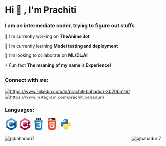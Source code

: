 <h1 align = "left">Hi 👋 <a href = 'https://tenor.com/view/wave-hello-emote-flat-waving-gif-22026836'></a>, I'm Prachiti</h1>
<h3 align = "left">I am an intermediate coder, trying to figure out stuffs</h3>

🔭 I’m currently working on **TheAnime Bot**

🌱 I’m currently learning **Model testing and deployment**

👯 I’m looking to collaborate on **ML/DL/AI**

⚡ Fun fact **The meaning of my name is Experience!**

<h3 align="left">Connect with me:</h3>
<p align="left">
<a href="https://linkedin.com/in/https://www.linkedin.com/in/prachiti-bahaduri-3b20ba1a6/" target="blank"><img align="center" src="https://raw.githubusercontent.com/rahuldkjain/github-profile-readme-generator/master/src/images/icons/Social/linked-in-alt.svg" alt="https://www.linkedin.com/in/prachiti-bahaduri-3b20ba1a6/" height="30" width="40" /></a>
<a href="https://instagram.com/https://www.instagram.com/prachiti.bahaduri/" target="blank"><img align="center" src="https://raw.githubusercontent.com/rahuldkjain/github-profile-readme-generator/master/src/images/icons/Social/instagram.svg" alt="https://www.instagram.com/prachiti.bahaduri/" height="30" width="40" /></a>
</p>

<h3 align="left">Languages: </h3>
<p align="left"> <a href="https://www.cprogramming.com/" target="_blank" rel="noreferrer"> <img src="https://raw.githubusercontent.com/devicons/devicon/master/icons/c/c-original.svg" alt="c" width="40" height="40"/> </a> <a href="https://www.w3schools.com/cpp/" target="_blank" rel="noreferrer"> <img src="https://raw.githubusercontent.com/devicons/devicon/master/icons/cplusplus/cplusplus-original.svg" alt="cplusplus" width="40" height="40"/> </a> <a href="https://www.w3schools.com/css/" target="_blank" rel="noreferrer"> <img src="https://raw.githubusercontent.com/devicons/devicon/master/icons/css3/css3-original-wordmark.svg" alt="css3" width="40" height="40"/> </a> <a href="https://www.w3.org/html/" target="_blank" rel="noreferrer"> <img src="https://raw.githubusercontent.com/devicons/devicon/master/icons/html5/html5-original-wordmark.svg" alt="html5" width="40" height="40"/> </a> <a href="https://www.python.org" target="_blank" rel="noreferrer"> <img src="https://raw.githubusercontent.com/devicons/devicon/master/icons/python/python-original.svg" alt="python" width="40" height="40"/> </a> </p>

<p><img align="left" src="https://github-readme-stats.vercel.app/api/top-langs?username=pjbahaduri7&show_icons=true&locale=en&layout=compact" alt="pjbahaduri7" /></p>

<p>&nbsp;<img align="right" src="https://github-readme-stats.vercel.app/api?username=pjbahaduri7&show_icons=true&locale=en" alt="pjbahaduri7" /></p>
